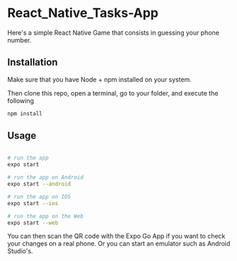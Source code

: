 # React_Native_Tasks-App

Here's a simple React Native Game that consists in guessing your phone number.

## Installation

Make sure that you have Node + npm installed on your system.

Then clone this repo, open a terminal, go to your folder,
and execute the following

```bash
npm install
```

## Usage

```bash

# run the app
expo start

# run the app on Android
expo start --android

# run the app on IOS
expo start --ios

# run the app on the Web
expo start --web
```

You can then scan the QR code with the Expo Go App if you want to check your changes on a real phone.
Or you can start an emulator such as Android Studio's.
